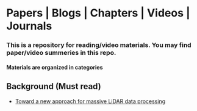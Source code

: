 # Papers | Blogs | Chapters | Videos | Journals 
### This is a repository for reading/video materials. You may find paper/video summeries in this repo.

#### Materials are organized in categories

## Background (Must read)
* [Toward a new approach for massive LiDAR data processing](https://arxiv.org/ftp/arxiv/papers/1704/1704.03527.pdf)